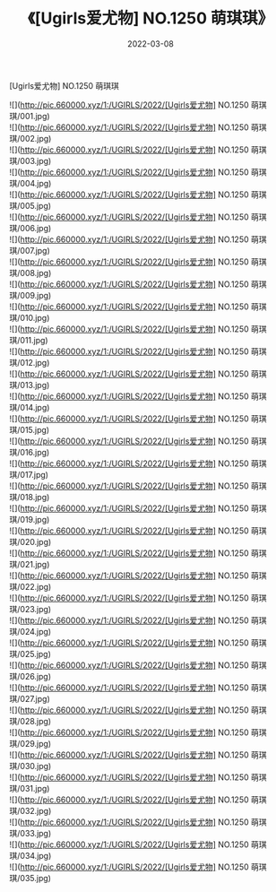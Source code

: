 ﻿---
layout: post
title:  《[Ugirls爱尤物] NO.1250 萌琪琪》
date:   2022-03-08
img: http://pic.660000.xyz/1:/UGIRLS/2022/[Ugirls爱尤物] NO.1250 萌琪琪/000.jpg
categories: [美女, 清纯, 唯美]
---

[Ugirls爱尤物] NO.1250 萌琪琪

 ![](http://pic.660000.xyz/1:/UGIRLS/2022/[Ugirls爱尤物] NO.1250 萌琪琪/001.jpg) <br>![](http://pic.660000.xyz/1:/UGIRLS/2022/[Ugirls爱尤物] NO.1250 萌琪琪/002.jpg) <br>![](http://pic.660000.xyz/1:/UGIRLS/2022/[Ugirls爱尤物] NO.1250 萌琪琪/003.jpg) <br>![](http://pic.660000.xyz/1:/UGIRLS/2022/[Ugirls爱尤物] NO.1250 萌琪琪/004.jpg) <br>![](http://pic.660000.xyz/1:/UGIRLS/2022/[Ugirls爱尤物] NO.1250 萌琪琪/005.jpg) <br>![](http://pic.660000.xyz/1:/UGIRLS/2022/[Ugirls爱尤物] NO.1250 萌琪琪/006.jpg) <br>![](http://pic.660000.xyz/1:/UGIRLS/2022/[Ugirls爱尤物] NO.1250 萌琪琪/007.jpg) <br>![](http://pic.660000.xyz/1:/UGIRLS/2022/[Ugirls爱尤物] NO.1250 萌琪琪/008.jpg) <br>![](http://pic.660000.xyz/1:/UGIRLS/2022/[Ugirls爱尤物] NO.1250 萌琪琪/009.jpg) <br>![](http://pic.660000.xyz/1:/UGIRLS/2022/[Ugirls爱尤物] NO.1250 萌琪琪/010.jpg) <br>![](http://pic.660000.xyz/1:/UGIRLS/2022/[Ugirls爱尤物] NO.1250 萌琪琪/011.jpg) <br>![](http://pic.660000.xyz/1:/UGIRLS/2022/[Ugirls爱尤物] NO.1250 萌琪琪/012.jpg) <br>![](http://pic.660000.xyz/1:/UGIRLS/2022/[Ugirls爱尤物] NO.1250 萌琪琪/013.jpg) <br>![](http://pic.660000.xyz/1:/UGIRLS/2022/[Ugirls爱尤物] NO.1250 萌琪琪/014.jpg) <br>![](http://pic.660000.xyz/1:/UGIRLS/2022/[Ugirls爱尤物] NO.1250 萌琪琪/015.jpg) <br>![](http://pic.660000.xyz/1:/UGIRLS/2022/[Ugirls爱尤物] NO.1250 萌琪琪/016.jpg) <br>![](http://pic.660000.xyz/1:/UGIRLS/2022/[Ugirls爱尤物] NO.1250 萌琪琪/017.jpg) <br>![](http://pic.660000.xyz/1:/UGIRLS/2022/[Ugirls爱尤物] NO.1250 萌琪琪/018.jpg) <br>![](http://pic.660000.xyz/1:/UGIRLS/2022/[Ugirls爱尤物] NO.1250 萌琪琪/019.jpg) <br>![](http://pic.660000.xyz/1:/UGIRLS/2022/[Ugirls爱尤物] NO.1250 萌琪琪/020.jpg) <br>![](http://pic.660000.xyz/1:/UGIRLS/2022/[Ugirls爱尤物] NO.1250 萌琪琪/021.jpg) <br>![](http://pic.660000.xyz/1:/UGIRLS/2022/[Ugirls爱尤物] NO.1250 萌琪琪/022.jpg) <br>![](http://pic.660000.xyz/1:/UGIRLS/2022/[Ugirls爱尤物] NO.1250 萌琪琪/023.jpg) <br>![](http://pic.660000.xyz/1:/UGIRLS/2022/[Ugirls爱尤物] NO.1250 萌琪琪/024.jpg) <br>![](http://pic.660000.xyz/1:/UGIRLS/2022/[Ugirls爱尤物] NO.1250 萌琪琪/025.jpg) <br>![](http://pic.660000.xyz/1:/UGIRLS/2022/[Ugirls爱尤物] NO.1250 萌琪琪/026.jpg) <br>![](http://pic.660000.xyz/1:/UGIRLS/2022/[Ugirls爱尤物] NO.1250 萌琪琪/027.jpg) <br>![](http://pic.660000.xyz/1:/UGIRLS/2022/[Ugirls爱尤物] NO.1250 萌琪琪/028.jpg) <br>![](http://pic.660000.xyz/1:/UGIRLS/2022/[Ugirls爱尤物] NO.1250 萌琪琪/029.jpg) <br>![](http://pic.660000.xyz/1:/UGIRLS/2022/[Ugirls爱尤物] NO.1250 萌琪琪/030.jpg) <br>![](http://pic.660000.xyz/1:/UGIRLS/2022/[Ugirls爱尤物] NO.1250 萌琪琪/031.jpg) <br>![](http://pic.660000.xyz/1:/UGIRLS/2022/[Ugirls爱尤物] NO.1250 萌琪琪/032.jpg) <br>![](http://pic.660000.xyz/1:/UGIRLS/2022/[Ugirls爱尤物] NO.1250 萌琪琪/033.jpg) <br>![](http://pic.660000.xyz/1:/UGIRLS/2022/[Ugirls爱尤物] NO.1250 萌琪琪/034.jpg) <br>![](http://pic.660000.xyz/1:/UGIRLS/2022/[Ugirls爱尤物] NO.1250 萌琪琪/035.jpg) <br>